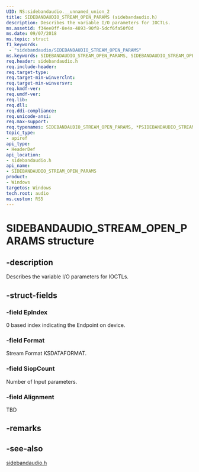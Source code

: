 ```yaml
---
UID: NS:sidebandaudio.__unnamed_union_2
title: SIDEBANDAUDIO_STREAM_OPEN_PARAMS (sidebandaudio.h)
description: Describes the variable I/O parameters for IOCTLs.
ms.assetid: f34ee0ff-8e4a-4893-90f8-5dcf6fa50f0d
ms.date: 09/07/2018
ms.topic: struct
f1_keywords:
 - "sidebandaudio/SIDEBANDAUDIO_STREAM_OPEN_PARAMS"
ms.keywords: SIDEBANDAUDIO_STREAM_OPEN_PARAMS, SIDEBANDAUDIO_STREAM_OPEN_PARAMS, *PSIDEBANDAUDIO_STREAM_OPEN_PARAMS, 
req.header: sidebandaudio.h
req.include-header:
req.target-type:
req.target-min-winverclnt:
req.target-min-winversvr:
req.kmdf-ver:
req.umdf-ver:
req.lib:
req.dll:
req.ddi-compliance:
req.unicode-ansi:
req.max-support:
req.typenames: SIDEBANDAUDIO_STREAM_OPEN_PARAMS, *PSIDEBANDAUDIO_STREAM_OPEN_PARAMS
topic_type: 
- apiref
api_type: 
- HeaderDef
api_location: 
- sidebandaudio.h
api_name: 
- SIDEBANDAUDIO_STREAM_OPEN_PARAMS
product:
- Windows
targetos: Windows
tech.root: audio
ms.custom: RS5
---
```


# SIDEBANDAUDIO_STREAM_OPEN_PARAMS structure

## -description
Describes the variable I/O parameters for IOCTLs.

## -struct-fields

### -field EpIndex
0 based index indicating the Endpoint on device.

### -field Format
Stream Format KSDATAFORMAT.

### -field SiopCount
Number of Input parameters.
 
### -field Alignment
TBD 

## -remarks

## -see-also
[sidebandaudio.h](index.md)
